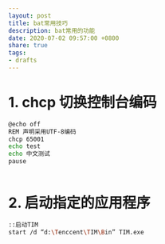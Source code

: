```yaml
---
layout: post
title: bat常用技巧
description: bat常用的功能
date: 2020-07-02 09:57:00 +0800
share: true
tags:
- drafts
---
```


# 1. chcp 切换控制台编码

```bash
@echo off
REM 声明采用UTF-8编码
chcp 65001
echo test
echo 中文测试
pause



```

# 2. 启动指定的应用程序

```bash
::启动TIM
start /d “d:\Tenccent\TIM\Bin” TIM.exe
```

